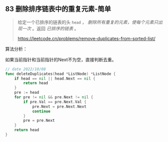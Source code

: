 ## 83 删除排序链表中的重复元素-简单

> 给定一个已排序的链表的头 `head` ， *删除所有重复的元素，使每个元素只出现一次* 。返回 *已排序的链表* 。
>
> https://leetcode.cn/problems/remove-duplicates-from-sorted-list/



算法分析：

如果当前指针和当前指针的Next不为空，直接判断去重。

```go
// date 2022/10/08
func deleteDuplicates(head *ListNode) *ListNode {
    if head == nil || head.Next == nil {
        return head
    }
    pre := head
    for pre != nil && pre.Next != nil {
        if pre.Val == pre.Next.Val {
            pre.Next = pre.Next.Next
            continue
        }
        pre = pre.Next
    }
    return head
}
```

